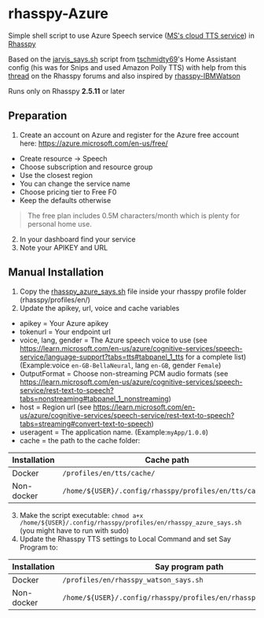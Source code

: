 # rhasspy-Azure
Simple shell script to use Azure Speech service ([MS's cloud TTS service](https://speech.microsoft.com)) in [Rhasspy](https://github.com/rhasspy/rhasspy)

Based on the [jarvis_says.sh](https://github.com/tschmidty69/homeassistant-config/blob/master/snips/jarvis_says.sh) script from [tschmidty69](https://github.com/tschmidty69)'s Home Assistant config (his was for Snips and used Amazon Polly TTS) with help from this [thread](https://community.rhasspy.org/t/custom-text-to-speech/1187)
 on the Rhasspy forums and also inspired by [rhasspy-IBMWatson](https://github.com/Rayz224/rhasspy-IBMWatson)

 Runs only on Rhasspy **2.5.11** or later

## Preparation
1. Create an account on Azure and register for the Azure free account here: https://azure.microsoft.com/en-us/free/
- Create resource -> Speech
- Choose subscription and resource group
- Use the closest region
- You can change the service name
- Choose pricing tier to Free F0
- Keep the defaults otherwise
> The free plan includes 0.5M characters/month which is plenty for personal home use.
>
2. In your dashboard find your service
3. Note your APIKEY and URL

## Manual Installation
1. Copy the [rhasspy_azure_says.sh](https://github.com/Nortonko/rhasspy-MSAzure/blob/main/rhasspy_azure_says.sh) file inside your rhasspy profile folder (rhasspy/profiles/en/)
2. Update the apikey, url, voice and cache variables
- apikey = Your Azure apikey
- tokenurl = Your endpoint url
- voice, lang, gender = The Azure speech voice to use (see https://learn.microsoft.com/en-us/azure/cognitive-services/speech-service/language-support?tabs=tts#tabpanel_1_tts for a complete list) (Example:voice `en-GB-BellaNeural`, lang `en-GB`, gender `Female`)
- OutputFormat = Choose non-streaming PCM audio formats (see https://learn.microsoft.com/en-us/azure/cognitive-services/speech-service/rest-text-to-speech?tabs=nonstreaming#tabpanel_1_nonstreaming)
- host = Region url  (see https://learn.microsoft.com/en-us/azure/cognitive-services/speech-service/rest-text-to-speech?tabs=streaming#convert-text-to-speech)
- useragent = The application name. (Example:`myApp/1.0.0`)
- cache = the path to the cache folder:

|Installation| Cache path                                                         |
|------------|--------------------------------------------------------------------|
| Docker     | `/profiles/en/tts/cache/`                                          |
| Non-docker | `/home/${USER}/.config/rhasspy/profiles/en/tts/cache/`             |

3. Make the script executable: `chmod a+x /home/${USER}/.config/rhasspy/profiles/en/rhasspy_azure_says.sh` (you might have to run with sudo)
4. Update the Rhasspy TTS settings to Local Command and set Say Program to:

|Installation| Say program path                                                   |
|------------|--------------------------------------------------------------------|
| Docker     | `/profiles/en/rhasspy_watson_says.sh`                              |
| Non-docker | `/home/${USER}/.config/rhasspy/profiles/en/rhasspy_azure_says.sh` |
